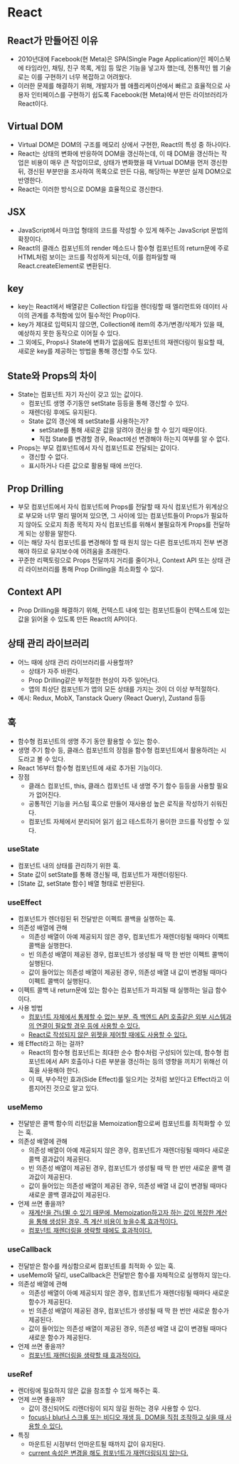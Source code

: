 # React

## React가 만들어진 이유
- 2010년대에 Facebook(현 Meta)은 SPA(Single Page Application)인 페이스북에 타임라인, 채팅, 친구 목록, 게임 등 많은 기능을 넣고자 했는데, 전통적인 웹 기술로는 이를 구현하기 너무 복잡하고 어려웠다.
- 이러한 문제를 해결하기 위해, 개발자가 웹 애플리케이션에서 빠르고 효율적으로 사용자 인터페이스를 구현하기 쉽도록 Facebook(현 Meta)에서 만든 라이브러리가 React이다.

## Virtual DOM
- Virtual DOM은 DOM의 구조를 메모리 상에서 구현한, React의 특성 중 하나이다.
- React는 상태의 변화에 반응하여 DOM을 갱신하는데, 이 때 DOM을 갱신하는 작업은 비용이 매우 큰 작업이므로, 상태가 변화했을 때 Virtual DOM을 먼저 갱신한 뒤, 갱신된 부분만을 조사하여 목록으로 만든 다음, 해당하는 부분만 실제 DOM으로 반영한다.
- React는 이러한 방식으로 DOM을 효율적으로 갱신한다.

## JSX
- JavaScript에서 마크업 형태의 코드를 작성할 수 있게 해주는 JavaScript 문법의 확장이다.
- React의 클래스 컴포넌트의 render 메소드나 함수형 컴포넌트의 return문에 주로 HTML처럼 보이는 코드를 작성하게 되는데, 이를 컴파일할 때 React.createElement로 변환된다.

## key
- key는 React에서 배열같은 Collection 타입을 렌더링할 때 엘리먼트와 데이터 사이의 관계를 추적함에 있어 필수적인 Prop이다.
- key가 제대로 입력되지 않으면, Collection에 item의 추가/변경/삭제가 있을 때, 예상하지 못한 동작으로 이어질 수 있다.
- 그 외에도, Props나 State에 변화가 없음에도 컴포넌트의 재렌더링이 필요할 때, 새로운 key를 제공하는 방법을 통해 갱신할 수도 있다.

## State와 Props의 차이
- State는 컴포넌트 자기 자신이 갖고 있는 값이다.
  - 컴포넌트 생명 주기동안 setState 등등을 통해 갱신할 수 있다.
  - 재렌더링 후에도 유지된다.
  - State 값의 갱신에 왜 setState를 사용하는가?
    - setState를 통해 새로운 값을 알려야 갱신을 할 수 있기 때문이다.
    - 직접 State를 변경할 경우, React에선 변경해야 하는지 여부를 알 수 없다.
- Props는 부모 컴포넌트에서 자식 컴포넌트로 전달되는 값이다.
  - 갱신할 수 없다.
  - 표시하거나 다른 값으로 활용될 때에 쓰인다.

## Prop Drilling
- 부모 컴포넌트에서 자식 컴포넌트에 Props를 전달할 때 자식 컴포넌트가 위계상으로 부모와 너무 멀리 떨어져 있으면, 그 사이에 있는 컴포넌트들이 Props가 필요하지 않아도 오로지 최종 목적지 자식 컴포넌트를 위해서 불필요하게 Props를 전달하게 되는 상황을 말한다.
- 이는 해당 자식 컴포넌트를 변경해야 할 때 원치 않는 다른 컴포넌트까지 전부 변경해야 하므로 유지보수에 어려움을 초래한다.
- 꾸준한 리팩토링으로 Props 전달까지 거리를 줄이거나, Context API 또는 상태 관리 라이브러리를 통해 Prop Drilling을 최소화할 수 있다.

## Context API
- Prop Drilling을 해결하기 위해, 컨텍스트 내에 있는 컴포넌트들이 컨텍스트에 있는 값을 읽어올 수 있도록 만든 React의 API이다.

## 상태 관리 라이브러리
- 어느 때에 상태 관리 라이브러리를 사용할까?
  - 상태가 자주 바뀐다.
  - Prop Drilling같은 부적절한 현상이 자주 일어난다.
  - 앱의 최상단 컴포넌트가 앱의 모든 상태를 가지는 것이 더 이상 부적절하다.
- 예시: Redux, MobX, Tanstack Query (React Query), Zustand 등등

## 훅
- 함수형 컴포넌트의 생명 주기 동안 활용할 수 있는 함수.
- 생명 주기 함수 등, 클래스 컴포넌트의 장점을 함수형 컴포넌트에서 활용하려는 시도라고 볼 수 있다.
- React 16부터 함수형 컴포넌트에 새로 추가된 기능이다.
- 장점
  - 클래스 컴포넌트, this, 클래스 컴포넌트 내 생명 주기 함수 등등을 사용할 필요가 없어진다.
  - 공통적인 기능을 커스텀 훅으로 만들어 재사용성 높은 로직을 작성하기 쉬워진다.
  - 컴포넌트 자체에서 분리되어 읽기 쉽고 테스트하기 용이한 코드를 작성할 수 있다.

### useState
- 컴포넌트 내의 상태를 관리하기 위한 훅.
- State 값이 setState를 통해 갱신될 때, 컴포넌트가 재렌더링된다.
- [State 값, setState 함수] 배열 형태로 반환된다.

### useEffect
- 컴포넌트가 렌더링된 뒤 전달받은 이펙트 콜백을 실행하는 훅.
- 의존성 배열에 관해
  - 의존성 배열이 아예 제공되지 않은 경우, 컴포넌트가 재렌더링될 때마다 이펙트 콜백을 실행한다.
  - 빈 의존성 배열이 제공된 경우, 컴포넌트가 생성될 때 딱 한 번만 이펙트 콜백이 실행된다.
  - 값이 들어있는 의존성 배열이 제공된 경우, 의존성 배열 내 값이 변경될 때마다 이펙트 콜백이 실행된다.
- 이펙트 콜백 내 return문에 있는 함수는 컴포넌트가 파괴될 때 실행하는 일급 함수이다.
- 사용 방법
  - [컴포넌트 자체에서 통제할 수 없는 부분, 즉 백엔드 API 호출같은 외부 시스템과의 연결이 필요할 경우 등에 사용할 수 있다.](https://ko.react.dev/reference/react/useEffect#connecting-to-an-external-system)
  - [React로 작성되지 않은 위젯을 제어할 때에도 사용할 수 있다.](https://ko.react.dev/reference/react/useEffect#controlling-a-non-react-widget)
- 왜 Effect라고 하는 걸까?
  - React의 함수형 컴포넌트는 최대한 순수 함수처럼 구성되어 있는데, 함수형 컴포넌트에서 API 호출이나 다른 부분을 갱신하는 등의 영향을 끼치기 위해선 이 훅을 사용해야 한다.
  - 이 때, 부수적인 효과(Side Effect)를 일으키는 것처럼 보인다고 Effect라고 이름지어진 것으로 알고 있다.

### useMemo
- 전달받은 콜백 함수의 리턴값을 Memoization함으로써 컴포넌트를 최적화할 수 있는 훅.
- 의존성 배열에 관해
  - 의존성 배열이 아예 제공되지 않은 경우, 컴포넌트가 재렌더링될 때마다 새로운 콜백 결과값이 제공된다.
  - 빈 의존성 배열이 제공된 경우, 컴포넌트가 생성될 때 딱 한 번만 새로운 콜백 결과값이 제공된다.
  - 값이 들어있는 의존성 배열이 제공된 경우, 의존성 배열 내 값이 변경될 때마다 새로운 콜백 결과값이 제공된다.
- 언제 쓰면 좋을까?
  - [재계산을 건너뛸 수 있기 때문에, Memoization하고자 하는 값이 복잡한 계산을 통해 생성된 경우, 즉 계산 비용이 높을수록 효과적이다.](https://ko.react.dev/reference/react/useMemo#skipping-expensive-recalculations)
  - [컴포넌트 재렌더링을 생략할 때에도 효과적이다.](https://ko.react.dev/reference/react/useMemo#skipping-re-rendering-of-components)

### useCallback
- 전달받은 함수를 캐싱함으로써 컴포넌트를 최적화 수 있는 훅.
- useMemo와 달리, useCallback은 전달받은 함수를 자체적으로 실행하지 않는다.
- 의존성 배열에 관해
  - 의존성 배열이 아예 제공되지 않은 경우, 컴포넌트가 재렌더링될 때마다 새로운 함수가 제공된다.
  - 빈 의존성 배열이 제공된 경우, 컴포넌트가 생성될 때 딱 한 번만 새로운 함수가 제공된다.
  - 값이 들어있는 의존성 배열이 제공된 경우, 의존성 배열 내 값이 변경될 때마다 새로운 함수가 제공된다.
- 언제 쓰면 좋을까?
  - [컴포넌트 재렌더링을 생략할 때 효과적이다.](https://ko.react.dev/reference/react/useCallback#skipping-re-rendering-of-components)

### useRef
- 렌더링에 필요하지 않은 값을 참조할 수 있게 해주는 훅.
- 언제 쓰면 좋을까?
  - 값이 갱신되어도 리렌더링이 되지 않길 원하는 경우 사용할 수 있다.
  - [focus나 blur나 스크롤 또는 비디오 재생 등, DOM을 직접 조작하고 싶을 때 사용할 수 있다.](https://ko.react.dev/reference/react/useRef#examples-dom)
- 특징
  - 마운트된 시점부터 언마운트될 때까지 값이 유지된다.
  - [current 속성은 변경을 해도 컴포넌트가 재렌더링되지 않는다.](https://ko.react.dev/reference/react/useRef#referencing-a-value-with-a-ref)
